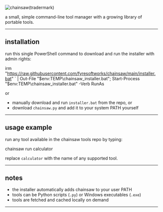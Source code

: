 
![chainsaw(tradermark)](https://github.com/user-attachments/assets/e44ee9dc-a1b3-4641-8e51-e6f7d7152864)

a small, simple command-line tool manager with a growing library of portable tools.

---

## installation

run this single PowerShell command to download and run the installer with admin rights:

irm "https://raw.githubusercontent.com/fyresoftworks/chainsaw/main/installer.bat" `
  | Out-File "$env:TEMP\chainsaw_installer.bat"; Start-Process "$env:TEMP\chainsaw_installer.bat" -Verb RunAs

or

- manually download and run `installer.bat` from the repo, or  
- download `chainsaw.py` and add it to your system PATH yourself

---

## usage example

run any tool available in the chainsaw tools repo by typing:

chainsaw run calculator

replace `calculator` with the name of any supported tool.

---

## notes

- the installer automatically adds chainsaw to your user PATH  
- tools can be Python scripts (`.py`) or Windows executables (`.exe`)  
- tools are fetched and cached locally on demand

---

